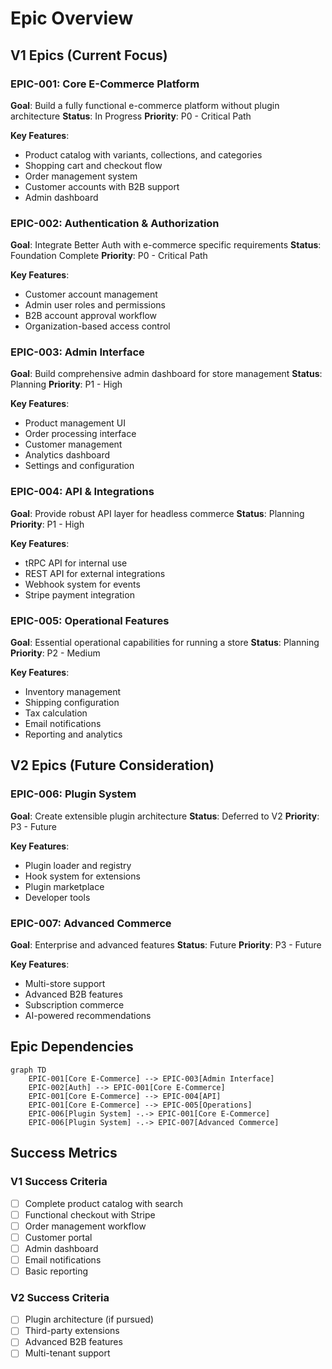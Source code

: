 # Epic Overview

## V1 Epics (Current Focus)

### EPIC-001: Core E-Commerce Platform
**Goal**: Build a fully functional e-commerce platform without plugin architecture
**Status**: In Progress
**Priority**: P0 - Critical Path

**Key Features**:
- Product catalog with variants, collections, and categories
- Shopping cart and checkout flow
- Order management system
- Customer accounts with B2B support
- Admin dashboard

### EPIC-002: Authentication & Authorization
**Goal**: Integrate Better Auth with e-commerce specific requirements
**Status**: Foundation Complete
**Priority**: P0 - Critical Path

**Key Features**:
- Customer account management
- Admin user roles and permissions
- B2B account approval workflow
- Organization-based access control

### EPIC-003: Admin Interface
**Goal**: Build comprehensive admin dashboard for store management
**Status**: Planning
**Priority**: P1 - High

**Key Features**:
- Product management UI
- Order processing interface
- Customer management
- Analytics dashboard
- Settings and configuration

### EPIC-004: API & Integrations
**Goal**: Provide robust API layer for headless commerce
**Status**: Planning
**Priority**: P1 - High

**Key Features**:
- tRPC API for internal use
- REST API for external integrations
- Webhook system for events
- Stripe payment integration

### EPIC-005: Operational Features
**Goal**: Essential operational capabilities for running a store
**Status**: Planning
**Priority**: P2 - Medium

**Key Features**:
- Inventory management
- Shipping configuration
- Tax calculation
- Email notifications
- Reporting and analytics

## V2 Epics (Future Consideration)

### EPIC-006: Plugin System
**Goal**: Create extensible plugin architecture
**Status**: Deferred to V2
**Priority**: P3 - Future

**Key Features**:
- Plugin loader and registry
- Hook system for extensions
- Plugin marketplace
- Developer tools

### EPIC-007: Advanced Commerce
**Goal**: Enterprise and advanced features
**Status**: Future
**Priority**: P3 - Future

**Key Features**:
- Multi-store support
- Advanced B2B features
- Subscription commerce
- AI-powered recommendations

## Epic Dependencies

```mermaid
graph TD
    EPIC-001[Core E-Commerce] --> EPIC-003[Admin Interface]
    EPIC-002[Auth] --> EPIC-001[Core E-Commerce]
    EPIC-001[Core E-Commerce] --> EPIC-004[API]
    EPIC-001[Core E-Commerce] --> EPIC-005[Operations]
    EPIC-006[Plugin System] -.-> EPIC-001[Core E-Commerce]
    EPIC-006[Plugin System] -.-> EPIC-007[Advanced Commerce]
```

## Success Metrics

### V1 Success Criteria
- [ ] Complete product catalog with search
- [ ] Functional checkout with Stripe
- [ ] Order management workflow
- [ ] Customer portal
- [ ] Admin dashboard
- [ ] Email notifications
- [ ] Basic reporting

### V2 Success Criteria
- [ ] Plugin architecture (if pursued)
- [ ] Third-party extensions
- [ ] Advanced B2B features
- [ ] Multi-tenant support